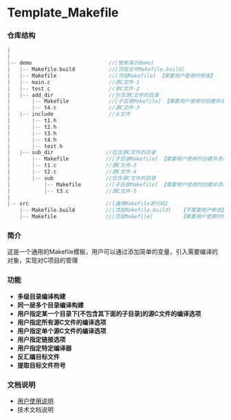 # Template_Makefile

### 仓库结构

```c
|
|
|-- demo                         //[使用演示demo]
|	|-- Makefile.build           //[顶层文件Makefile.build]
|	|-- Makefile                 //[顶层Makefile] 【需要用户使用时修改】
|	|-- main.c                   //源C文件-1
|	|-- test.c                   //源C文件-2
|	|-- add_dir                  //包含源C文件的目录
|		|-- Makefile             //[子目录Makefile] 【需要用户使用时创建并添加内容】
|		|-- t4.c                 //源C文件-3
|	|-- include                  //头文件
|		|-- t1.h
|		|-- t2.h
|		|-- t3.h
|		|-- t4.h
|		|-- test.h
|	|-- sub_dir                 //包含源C文件的目录
|		|-- Makefile            //[子目录Makefile] 【需要用户使用时创建并添加内容】
|		|-- t1.c                //源C文件-3
|		|-- t2.c                //源C文件-4
|   	|-- sub                 //包含源C文件的目录
|			|-- Makefile        //[子目录Makefile] 【需要用户使用时创建并添加内容】
|			|-- t3.c            //源C文件-5
|
|-- src                         //[通用Makefile源代码]
	|-- Makefile.build          //[顶层Makefile.build]   【不需要用户修改】		
	|-- Makefile                //[顶层Makefile]         【需要用户使用时修改】
```

### 简介

这是一个通用的Makefile模板，用户可以通过添加简单的变量，引入需要编译的对象，实现对C项目的管理

### 功能

- **多级目录编译构建**
- **同一层多个目录编译构建**
- **用户指定某一个目录下[不包含其下面的子目录]的源C文件的编译选项**
- **用户指定所有源C文件的编译选项**
- **用户指定单个源C文件的编译选项**
- **用户指定链接选项**
- **用户指定特定编译器**
- **反汇编目标文件**
- **提取目标文件符号**

### 文档说明

- [用户使用说明](./doc/User_Manual.md)
- 技术文档说明
